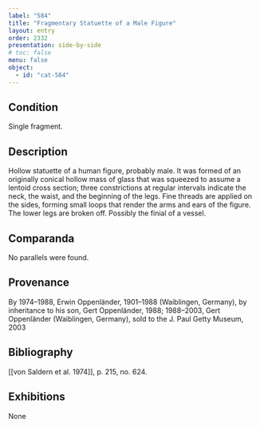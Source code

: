 ```yaml
---
label: "584"
title: "Fragmentary Statuette of a Male Figure"
layout: entry
order: 2332
presentation: side-by-side
# toc: false
menu: false
object:
  - id: "cat-584"
---
```


## Condition

Single fragment.

## Description

Hollow statuette of a human figure, probably male. It was formed of an originally conical hollow mass of glass that was squeezed to assume a lentoid cross section; three constrictions at regular intervals indicate the neck, the waist, and the beginning of the legs. Fine threads are applied on the sides, forming small loops that render the arms and ears of the figure. The lower legs are broken off. Possibly the finial of a vessel.

## Comparanda

No parallels were found.

## Provenance

By 1974–1988, Erwin Oppenländer, 1901–1988 (Waiblingen, Germany), by inheritance to his son, Gert Oppenländer, 1988; 1988–2003, Gert Oppenländer (Waiblingen, Germany), sold to the J. Paul Getty Museum, 2003

## Bibliography

[[von Saldern et al. 1974]], p. 215, no. 624.

## Exhibitions

None